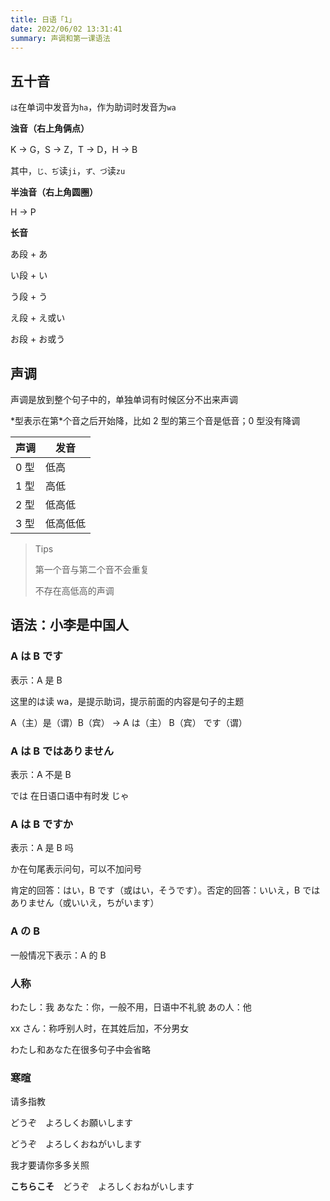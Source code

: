 ```yaml
---
title: 日语「1」
date: 2022/06/02 13:31:41
summary: 声调和第一课语法
---
```


## 五十音

`は`在单词中发音为`ha`，作为助词时发音为`wa`

**浊音（右上角俩点）**

K → G，S → Z，T → D，H → B

其中，`じ、ぢ`读`ji`，`ず、づ`读`zu`

**半浊音（右上角圆圈）**

H → P

**长音**

あ段 + あ

い段 + い

う段 + う

え段 + え或い

お段 + お或う

## 声调

声调是放到整个句子中的，单独单词有时候区分不出来声调

\*型表示在第\*个音之后开始降，比如 2 型的第三个音是低音；0 型没有降调

| 声调 | 发音     |
| ---- | -------- |
| 0 型 | 低高     |
| 1 型 | 高低     |
| 2 型 | 低高低   |
| 3 型 | 低高低低 |

> Tips
>
> 第一个音与第二个音不会重复
>
> 不存在高低高的声调

## 语法：小李是中国人

### A は B です

表示：A 是 B

这里的は读 wa，是提示助词，提示前面的内容是句子的主题

A（主）是（谓）B（宾） → A は（主） B（宾） です（谓）

### A は B ではありません

表示：A 不是 B

では 在日语口语中有时发 じゃ

### A は B ですか

表示：A 是 B 吗

か在句尾表示问句，可以不加问号

肯定的回答：はい，B です（或はい，そうです）。否定的回答：いいえ，B ではありません（或いいえ，ちがいます）

### A の B

一般情况下表示：A 的 B

### 人称

わたし：我
あなた：你，一般不用，日语中不礼貌
あの人：他

xx さん：称呼别人时，在其姓后加，不分男女

わたし和あなた在很多句子中会省略

### 寒暄

请多指教

どうぞ　よろしくお願いします

どうぞ　よろしくおねがいします

我才要请你多多关照

**こちらこそ**　どうぞ　よろしくおねがいします
